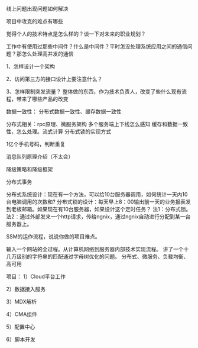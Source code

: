线上问题出现问题如何解决

项目中攻克的难点有哪些


觉得个人的技术特点是怎么样的？谈一下对未来的职业规划？

工作中有使用过那些中间件？什么是中间件？平时怎没处理系统应用之间的通信问题？那怎么处理高并发的通信

1、怎样设计一个架构

2、访问第三方的接口设计上要注意什么？

3、怎样限制突发流量？
整体做的东西，作为技术负责人，改变了些什么现有流程，带来了哪些产品的改变

数据一致性： 分布式数据一致性、缓存数据一致性

分布式相关：rpc原理、微服务架构
多个服务端上下线怎么感知
缓存和数据一致性，怎么处理。流式计算
分布式锁的实现方式

1亿个手机号码，判断重复

消息队列原理介绍（不太会）

降级策略和降级框架

分布式事务

分布式系统设计：现在有一个方法，可以给10台服务器调用，如何统计一天内10台电脑调用的次数和?
分布式锁的设计：每天早上8：00输出前一天的业务报表发到老板邮箱。如果现在有10台服务器，如果设计这个定时任务？
法1：分布式锁。
法2：通过外部发来一个http请求，传给ngnix，通过ngnix自动进行分配到某一台服务器上。


SSM的运作流程，说说你做的项目难点。

输入一个网站的全过程。从计算机网络到服务器内部技术实现流程。
讲了一个十几万级别的字符串的匹配通过字母树优化的问题。
分布式、微服务、负载均衡、高可用





项目：
1）Cloud平台工作

2）数据接入服务

3）MDX解析

4）CMA组件

5）配置中心

6）脚本开发